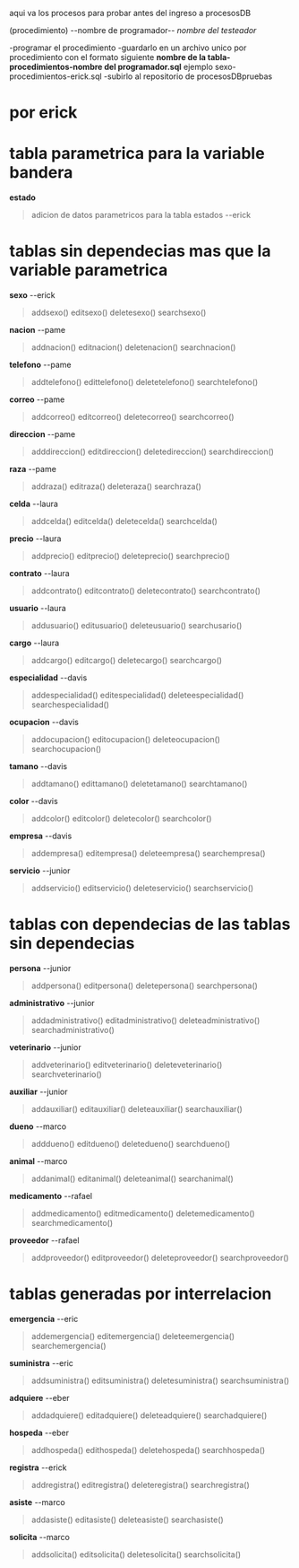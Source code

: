 aqui va los procesos para probar antes del ingreso a procesosDB

(procedimiento) --nombre de programador-- *nombre del testeador*

-programar el procedimiento
-guardarlo en un archivo unico por procedimiento con el formato siguiente
**nombre de la tabla-procedimientos-nombre del programador.sql**
ejemplo
sexo-procedimientos-erick.sql
-subirlo al repositorio de procesosDBpruebas

# por erick
# tabla parametrica para la variable bandera

**estado**
>adicion de datos parametricos para la tabla estados --erick

# tablas sin dependecias mas que la variable parametrica

**sexo** --erick
>addsexo()
>editsexo()
>deletesexo()
>searchsexo()

**nacion** --pame
>addnacion()
>editnacion()
>deletenacion()
>searchnacion()

**telefono** --pame
>addtelefono()
>edittelefono()
>deletetelefono()
>searchtelefono()

**correo** --pame
>addcorreo()
>editcorreo()
>deletecorreo()
>searchcorreo()

**direccion** --pame
>adddireccion()
>editdireccion()
>deletedireccion()
>searchdireccion()

**raza** --pame
>addraza()
>editraza()
>deleteraza()
>searchraza()

**celda** --laura
>addcelda()
>editcelda()
>deletecelda()
>searchcelda()

**precio** --laura
>addprecio()
>editprecio()
>deleteprecio()
>searchprecio()

**contrato** --laura
>addcontrato()
>editcontrato()
>deletecontrato()
>searchcontrato()

**usuario** --laura
>addusuario()
>editusuario()
>deleteusuario()
>searchusario()

**cargo** --laura
>addcargo()
>editcargo()
>deletecargo()
>searchcargo()

**especialidad** --davis
>addespecialidad()
>editespecialidad()
>deleteespecialidad()
>searchespecialidad()

**ocupacion** --davis
>addocupacion()
>editocupacion()
>deleteocupacion()
>searchocupacion()

**tamano** --davis
>addtamano()
>edittamano()
>deletetamano()
>searchtamano()

**color** --davis
>addcolor()
>editcolor()
>deletecolor()
>searchcolor()

**empresa** --davis
>addempresa()
>editempresa()
>deleteempresa()
>searchempresa()

**servicio** --junior
>addservicio()
>editservicio()
>deleteservicio()
>searchservicio()

# tablas con dependecias de las tablas sin dependecias

**persona** --junior
>addpersona()
>editpersona()
>deletepersona()
>searchpersona()

**administrativo** --junior
>addadministrativo()
>editadministrativo()
>deleteadministrativo()
>searchadministrativo()

**veterinario** --junior
>addveterinario()
>editveterinario()
>deleteveterinario()
>searchveterinario()

**auxiliar** --junior
>addauxiliar()
>editauxiliar()
>deleteauxiliar()
>searchauxiliar()

**dueno** --marco
>adddueno()
>editdueno()
>deletedueno()
>searchdueno()

**animal** --marco
>addanimal()
>editanimal()
>deleteanimal()
>searchanimal()

**medicamento** --rafael
>addmedicamento()
>editmedicamento()
>deletemedicamento()
>searchmedicamento()

**proveedor** --rafael
>addproveedor()
>editproveedor()
>deleteproveedor()
>searchproveedor()

# tablas generadas por interrelacion

**emergencia** --eric
>addemergencia()
>editemergencia()
>deleteemergencia()
>searchemergencia()

**suministra** --eric
>addsuministra()
>editsuministra()
>deletesuministra()
>searchsuministra()

**adquiere** --eber
>addadquiere()
>editadquiere()
>deleteadquiere()
>searchadquiere()

**hospeda** --eber
>addhospeda()
>edithospeda()
>deletehospeda()
>searchhospeda()

**registra** --erick
>addregistra()
>editregistra()
>deleteregistra()
>searchregistra()

**asiste** --marco
>addasiste()
>editasiste()
>deleteasiste()
>searchasiste()

**solicita** --marco
>addsolicita()
>editsolicita()
>deletesolicita()
>searchsolicita()
